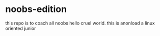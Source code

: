 # noobs-edition
this repo is to coach all noobs
hello cruel world.
this is anonload a linux oriented junior
